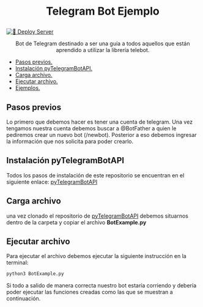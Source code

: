 # <p align="center"> Telegram Bot Ejemplo </p>

[![🚀 Deploy Server](https://github.com/KrlitosForever/Telegram_Bot_Ejemplo/actions/workflows/master.yml/badge.svg)](https://github.com/KrlitosForever/Telegram_Bot_Ejemplo/actions/workflows/master.yml)

<p align="center">Bot de Telegram destinado a ser una guía a todos aquellos que están aprendido a utilizar la librería telebot.

* [Pasos previos.](#pasos-previos)
* [Instalación pyTelegramBotAPI.](#Instalación-pyTelegramBotAPI)
* [Carga archivo.](#carga-archivo)
* [Ejecutar archivo.](#ejecutar-archivo)
* [Ejemplos.](#Ejemplos)

## Pasos previos

Lo primero que debemos hacer es tener una cuenta de telegram. Una vez tengamos nuestra cuenta debemos buscar a @BotFather a quien le pediremos crear un nuevo bot (/newbot). Posterior a eso debemos ingresar la información que nos solicita para poder crearlo.

## Instalación pyTelegramBotAPI

Todos los pasos de instalación de este repositorio se encuentran en el siguiente enlace:
[pyTelegramBotAPI](https://github.com/eternnoir/pyTelegramBotAPI.git)

## Carga archivo

una vez clonado el repositorio de [pyTelegramBotAPI](https://github.com/eternnoir/pyTelegramBotAPI.git) debemos situarnos dentro de la carpeta y copiar el archivo **BotExample.py**

## Ejecutar archivo

Para ejecutar el archivo debemos ejecutar la siguiente instrucción en la terminal:

```python
python3 BotExample.py
```

Si todo a salido de manera correcta nuestro bot estaría corriendo y debería poder ejecutar las funciones creadas como las que se muestran a continuación.
